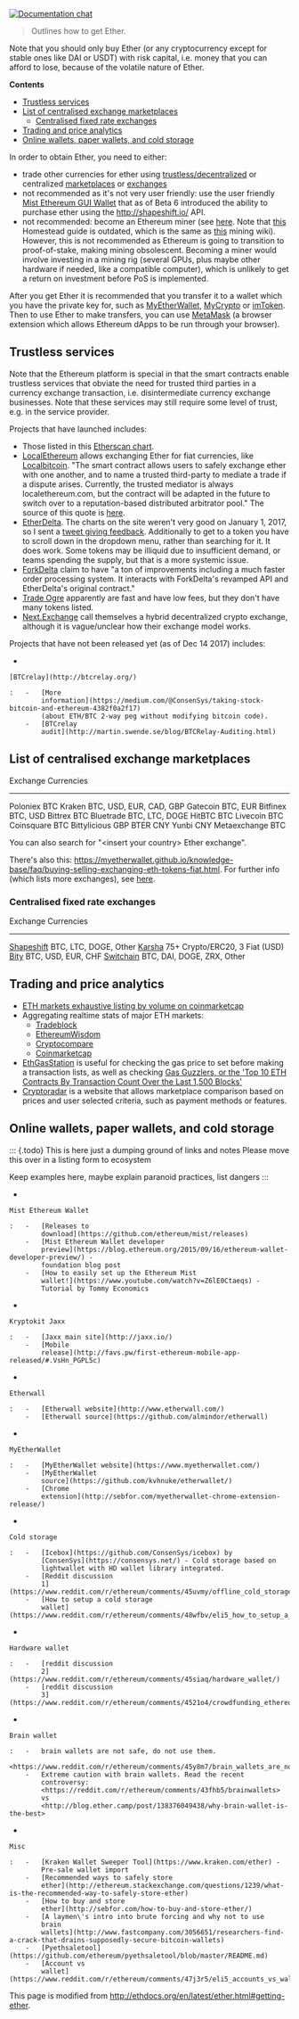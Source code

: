[![Documentation
chat](https://img.shields.io/badge/gitter-Docs%20chat-4AB495.svg)](https://gitter.im/ethereum/documentation)

> Outlines how to get Ether.

Note that you should only buy Ether (or any cryptocurrency except for
stable ones like DAI or USDT) with risk capital, i.e. money that you can
afford to lose, because of the volatile nature of Ether.

<!-- START doctoc generated TOC please keep comment here to allow auto update -->
<!-- DON'T EDIT THIS SECTION, INSTEAD RE-RUN doctoc TO UPDATE -->
**Contents**

- [Trustless services](#trustless-services)
- [List of centralised exchange marketplaces](#list-of-centralised-exchange-marketplaces)
  - [Centralised fixed rate exchanges](#centralised-fixed-rate-exchanges)
- [Trading and price analytics](#trading-and-price-analytics)
- [Online wallets, paper wallets, and cold storage](#online-wallets-paper-wallets-and-cold-storage)

<!-- END doctoc generated TOC please keep comment here to allow auto update -->

In order to obtain Ether, you need to either:

-   trade other currencies for ether using [trustless/decentralized](#trustless-services) or centralized
    [marketplaces](#list-of-centralised-exchange-marketplaces) or [exchanges](#centralised-fixed-rate-exchanges)
-   not recommended as it\'s not very user friendly: use the user
    friendly [Mist Ethereum GUI
    Wallet](https://github.com/ethereum/mist/releases) that as of Beta 6
    introduced the ability to purchase ether using the
    <http://shapeshift.io/> API.
-   not recommended: become an Ethereum miner (see
    [here](https://forum.ethereum.org/discussion/8886/quick-start-guide-to-mine-ethereum/p1).
    Note that
    [this](https://ethereum-homestead.readthedocs.io/en/latest/mining.html)
    Homestead guide is outdated, which is the same as
    [this](https://github.com/ethereum/wiki/wiki/Mining) mining wiki).
    However, this is not recommended as Ethereum is going to transition
    to proof-of-stake, making mining obsolescent. Becoming a miner would
    involve investing in a mining rig (several GPUs, plus maybe other
    hardware if needed, like a compatible computer), which is unlikely
    to get a return on investment before PoS is implemented.

After you get Ether it is recommended that you transfer it to a wallet
which you have the private key for, such as
[MyEtherWallet](https://myetherwallet.com),
[MyCrypto](https://www.mycrypto.com/) or [imToken](https://www.token.im/). Then to use Ether to make
transfers, you can use [MetaMask](https://metamask.io/) (a browser extension which
allows Ethereum dApps to be run through your browser).

## Trustless services

Note that the Ethereum platform is special in that the smart contracts
enable trustless services that obviate the need for trusted third
parties in a currency exchange transaction, i.e. disintermediate
currency exchange businesses. Note that these services may still require
some level of trust, e.g. in the service provider.

Projects that have launched includes:

-   Those listed in this [Etherscan
    chart](<https://etherscan.io/stat/dextracker>).
-   [LocalEthereum](https://localethereum.com/) allows exchanging Ether
    for fiat currencies, like [Localbitcoin](https://Localbitcoin.com/).
    \"The smart contract allows users to safely exchange ether with one
    another, and to name a trusted third-party to mediate a trade if a
    dispute arises. Currently, the trusted mediator is always
    localethereum.com, but the contract will be adapted in the future to
    switch over to a reputation-based distributed arbitrator pool.\" The
    source of this quote is
    [here](https://blog.localethereum.com/how-our-escrow-smart-contract-works/).
-   [EtherDelta](https://etherdelta.com). The
    charts on the site weren\'t very good on January 1, 2017, so I sent
    a [tweet giving
    feedback](https://twitter.com/JamesCRay01/status/953101168669999104).
    Additionally to get to a token you have to scroll down in the 
    dropdown menu, rather than searching for it.
    It does work. Some tokens may be illiquid due to insufficient demand,
    or teams spending the supply, but that is a more systemic issue.
-   [ForkDelta](https://forkdelta.github.io) claim to have \"a ton of
    improvements including a much faster order processing system. It
    interacts with ForkDelta\'s revamped API and EtherDelta\'s original
    contract.\"
-   [Trade Ogre](https://tradeogre.com/markets) apparently are fast and
    have low fees, but they don\'t have many tokens listed.
-   [Next.Exchange](https://next.exchange/) call themselves a hybrid
    decentralized crypto exchange, although it is vague/unclear how
    their exchange model works.

Projects that have not been released yet (as of Dec 14 2017) includes:

-   

    [BTCrelay](http://btcrelay.org/)

    :   -   [More
            information](https://medium.com/@ConsenSys/taking-stock-bitcoin-and-ethereum-4382f0a2f17)
            (about ETH/BTC 2-way peg without modifying bitcoin code).
        -   [BTCrelay
            audit](http://martin.swende.se/blog/BTCRelay-Auditing.html)

## List of centralised exchange marketplaces

  Exchange       Currencies
  -------------- -------------------------
  Poloniex       BTC
  Kraken         BTC, USD, EUR, CAD, GBP
  Gatecoin       BTC, EUR
  Bitfinex       BTC, USD
  Bittrex        BTC
  Bluetrade      BTC, LTC, DOGE
  HitBTC         BTC
  Livecoin       BTC
  Coinsquare     BTC
  Bittylicious   GBP
  BTER           CNY
  Yunbi          CNY
  Metaexchange   BTC

You can also search for \"\<insert your country\> Ether exchange\".

There\'s also this:
<https://myetherwallet.github.io/knowledge-base/faq/buying-selling-exchanging-eth-tokens-fiat.html>.
For further info (which lists more exchanges), see
[here](https://github.com/ethereum/wiki/wiki/Getting-Ether:-further-info).

### Centralised fixed rate exchanges

  Exchange                       Currencies
  ------------------------------ --------------------------------
  [Shapeshift](shapeshift.io)    BTC, LTC, DOGE, Other
  [Karsha](https://karsha.biz)   75+ Crypto/ERC20, 3 Fiat (USD)
  [Bity](https://bity.com)       BTC, USD, EUR, CHF
  [Switchain](switchain.com)     BTC, DAI, DOGE, ZRX, Other

## Trading and price analytics

-   [ETH markets exhaustive listing by volume on
    coinmarketcap](https://coinmarketcap.com/currencies/ethereum/#markets)
-   Aggregating realtime stats of major ETH markets:
    -   [Tradeblock](https://tradeblock.com/ethereum)
    -   [EthereumWisdom](http://ethereumwisdom.com)
    -   [Cryptocompare](https://www.cryptocompare.com/coins/eth/overview)
    -   [Coinmarketcap](https://coinmarketcap.com/currencies/ethereum/)
-   [EthGasStation](https://ethgasstation.info) is useful for checking
    the gas price to set before making a transaction lists, as well as
    checking [Gas Guzzlers, or the \'Top 10 ETH Contracts By Transaction
    Count Over the Last 1,500
    Blocks\'](https://ethgasstation.info/gasguzzlers.php)
-   [Cryptoradar](https://cryptoradar.co/buy-ethereum) is a website that allows marketplace comparison based on 
    prices and user selected criteria, such as payment methods or features.

## Online wallets, paper wallets, and cold storage

::: {.todo}
This is here just a dumping ground of links and notes Please move this
over in a listing form to ecosystem

Keep examples here, maybe explain paranoid practices, list dangers
:::

-   

    Mist Ethereum Wallet

    :   -   [Releases to
            download](https://github.com/ethereum/mist/releases)
        -   [Mist Ethereum Wallet developer
            preview](https://blog.ethereum.org/2015/09/16/ethereum-wallet-developer-preview/) -
            foundation blog post
        -   [How to easily set up the Ethereum Mist
            wallet!](https://www.youtube.com/watch?v=Z6lE0Ctaeqs) -
            Tutorial by Tommy Economics

-   

    Kryptokit Jaxx

    :   -   [Jaxx main site](http://jaxx.io/)
        -   [Mobile
            release](http://favs.pw/first-ethereum-mobile-app-released/#.VsHn_PGPL5c)

-   

    Etherwall

    :   -   [Etherwall website](http://www.etherwall.com/)
        -   [Etherwall source](https://github.com/almindor/etherwall)

-   

    MyEtherWallet

    :   -   [MyEtherWallet website](https://www.myetherwallet.com/)
        -   [MyEtherWallet
            source](https://github.com/kvhnuke/etherwallet/)
        -   [Chrome
            extension](http://sebfor.com/myetherwallet-chrome-extension-release/)

-   

    Cold storage

    :   -   [Icebox](https://github.com/ConsenSys/icebox) by
            [ConsenSys](https://consensys.net/) - Cold storage based on
            lightwallet with HD wallet library integrated.
        -   [Reddit discussion
            1](https://www.reddit.com/r/ethereum/comments/45uvmy/offline_cold_storage_question/offline_cold_storage_question)
        -   [How to setup a cold storage
            wallet](https://www.reddit.com/r/ethereum/comments/48wfbv/eli5_how_to_setup_a_cold_storage_wallet_as/)

-   

    Hardware wallet

    :   -   [reddit discussion
            2](https://www.reddit.com/r/ethereum/comments/45siaq/hardware_wallet/)
        -   [reddit discussion
            3](https://www.reddit.com/r/ethereum/comments/4521o4/crowdfunding_ethereum_hardware_cold_storage_wallet/)

-   

    Brain wallet

    :   -   brain wallets are not safe, do not use them.
            <https://www.reddit.com/r/ethereum/comments/45y8m7/brain_wallets_are_now_generally_shunned_by/>
        -   Extreme caution with brain wallets. Read the recent
            controversy:
            <https://reddit.com/r/ethereum/comments/43fhb5/brainwallets>
            vs
            <http://blog.ether.camp/post/138376049438/why-brain-wallet-is-the-best>

-   

    Misc

    :   -   [Kraken Wallet Sweeper Tool](https://www.kraken.com/ether) -
            Pre-sale wallet import
        -   [Recommended ways to safely store
            ether](http://ethereum.stackexchange.com/questions/1239/what-is-the-recommended-way-to-safely-store-ether)
        -   [How to buy and store
            ether](http://sebfor.com/how-to-buy-and-store-ether/)
        -   [A laymen\'s intro into brute forcing and why not to use
            brain
            wallets](http://www.fastcompany.com/3056651/researchers-find-a-crack-that-drains-supposedly-secure-bitcoin-wallets)
        -   [Pyethsaletool](https://github.com/ethereum/pyethsaletool/blob/master/README.md)
        -   [Account vs
            wallet](https://www.reddit.com/r/ethereum/comments/47j3r5/eli5_accounts_vs_wallet_contracts_on_mist/)

This page is modified from http://ethdocs.org/en/latest/ether.html#getting-ether.